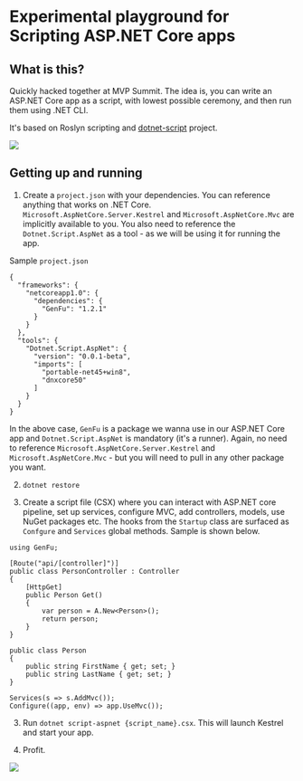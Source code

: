 # Experimental playground for Scripting ASP.NET Core apps

## What is this? 

Quickly hacked together at MVP Summit. The idea is, you can write an ASP.NET Core app as a script, with lowest possible ceremony, and then run them using .NET CLI.

It's based on Roslyn scripting and [dotnet-script](https://github.com/filipw/dotnet-script) project.

![](http://i.imgur.com/5bv2oqt.jpg)

## Getting up and running

1) Create a `project.json` with your dependencies. You can reference anything that works on .NET Core. `Microsoft.AspNetCore.Server.Kestrel` and `Microsoft.AspNetCore.Mvc` are implicitly available to you. You also need to reference the `Dotnet.Script.AspNet` as a tool - as we will be using it for running the app.

Sample `project.json`

```
{
  "frameworks": {
    "netcoreapp1.0": {
      "dependencies": {
        "GenFu": "1.2.1"
      }
    }
  },
  "tools": {
    "Dotnet.Script.AspNet": {
      "version": "0.0.1-beta",
      "imports": [
        "portable-net45+win8",
        "dnxcore50"
      ]
    }
  }
}
```

In the above case, `GenFu` is a package we wanna use in our ASP.NET Core app and `Dotnet.Script.AspNet` is mandatory (it's a runner). Again, no need to reference `Microsoft.AspNetCore.Server.Kestrel` and `Microsoft.AspNetCore.Mvc` - but you will need to pull in any other package you want.

2) `dotnet restore`

3) Create a script file (CSX) where you can interact with ASP.NET core pipeline, set up services, configure MVC, add controllers, models, use NuGet packages etc. The hooks from the `Startup` class are surfaced as `Confgure` and `Services` global methods. Sample is shown below.

```
using GenFu;

[Route("api/[controller]")]
public class PersonController : Controller
{
    [HttpGet]
    public Person Get()
    {
        var person = A.New<Person>();
        return person;
    }
}

public class Person
{
    public string FirstName { get; set; }
    public string LastName { get; set; }
}

Services(s => s.AddMvc());
Configure((app, env) => app.UseMvc());
```

3) Run `dotnet script-aspnet {script_name}.csx`. This will launch Kestrel and start your app. 

4) Profit.

![](http://g.recordit.co/rbJvrQe47u.gif)

